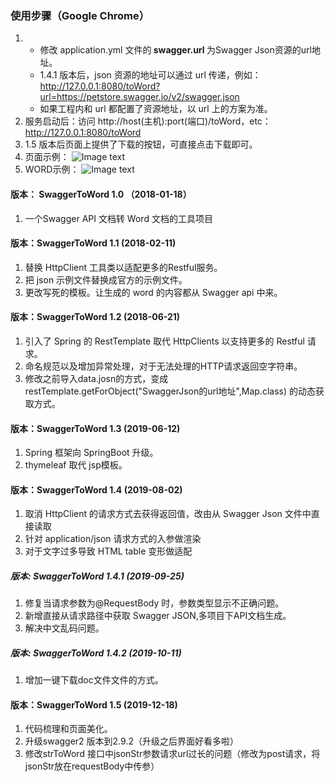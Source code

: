 ### 使用步骤（Google Chrome）
1. 
    - 修改 application.yml 文件的<strong> swagger.url </strong>为Swagger Json资源的url地址。
    - 1.4.1 版本后，json 资源的地址可以通过 url 传递，例如：http://127.0.0.1:8080/toWord?url=https://petstore.swagger.io/v2/swagger.json
    - 如果工程内和 url 都配置了资源地址，以 url 上的方案为准。   
2. 服务启动后：访问 http://host(主机):port(端口)/toWord，etc：http://127.0.0.1:8080/toWord  
3. 1.5 版本后页面上提供了下载的按钮，可直接点击下载即可。
4. 页面示例：
![Image text](https://raw.githubusercontent.com/kevin4j/swagger2word/master/demo_html.jpg)
5. WORD示例：
![Image text](https://raw.githubusercontent.com/kevin4j/swagger2word/master/demo_word.jpg)

#### 版本： SwaggerToWord 1.0 （2018-01-18）
1. 一个Swagger API 文档转 Word 文档的工具项目 

#### 版本：SwaggerToWord 1.1 (2018-02-11)
1. 替换 HttpClient 工具类以适配更多的Restful服务。
2. 把 json 示例文件替换成官方的示例文件。
3. 更改写死的模板。让生成的 word 的内容都从 Swagger api 中来。

#### 版本：SwaggerToWord 1.2 (2018-06-21)
1. 引入了 Spring 的 RestTemplate 取代 HttpClients 以支持更多的 Restful 请求。
2. 命名规范以及增加异常处理，对于无法处理的HTTP请求返回空字符串。
3. 修改之前导入data.josn的方式，变成 restTemplate.getForObject("SwaggerJson的url地址",Map.class) 的动态获取方式。

#### 版本：SwaggerToWord 1.3 (2019-06-12)
1. Spring 框架向 SpringBoot 升级。
2. thymeleaf 取代 jsp模板。

#### 版本：SwaggerToWord 1.4 (2019-08-02)
1. 取消 HttpClient 的请求方式去获得返回值，改由从 Swagger Json 文件中直接读取  
2. 针对 application/json 请求方式的入参做渲染     
3. 对于文字过多导致 HTML table 变形做适配   

##### 版本: SwaggerToWord 1.4.1 (2019-09-25)
1. 修复当请求参数为@RequestBody 时，参数类型显示不正确问题。
2. 新增直接从请求路径中获取 Swagger JSON,多项目下API文档生成。
3. 解决中文乱码问题。


##### 版本: SwaggerToWord 1.4.2 (2019-10-11)
1. 增加一键下载doc文件文件的方式。

#### 版本：SwaggerToWord 1.5 (2019-12-18)
1. 代码梳理和页面美化。
2. 升级swagger2 版本到2.9.2（升级之后界面好看多啦）
3. 修改strToWord 接口中jsonStr参数请求url过长的问题（修改为post请求，将jsonStr放在requestBody中传参）
